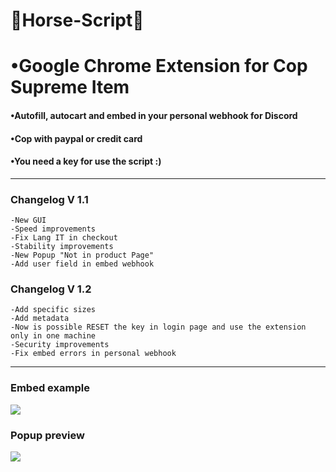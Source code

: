 # <h1>🐴Horse-Script🐴</h1>
<h1>•Google Chrome Extension for Cop Supreme Item</h1>
<h4>•Autofill, autocart and embed in your personal webhook for Discord</h4>
<h4>•Cop with paypal or credit card</h4>
<h4>•You need a key for use the script :)</h4>
<hr>

<h3>Changelog V 1.1</h3>

```
-New GUI
-Speed improvements
-Fix Lang IT in checkout
-Stability improvements
-New Popup "Not in product Page"
-Add user field in embed webhook

```

<h3>Changelog V 1.2</h3>

```
-Add specific sizes
-Add metadata
-Now is possible RESET the key in login page and use the extension only in one machine
-Security improvements
-Fix embed errors in personal webhook

```
<hr>

<h3>Embed example</h3>
<img src="https://i.ibb.co/k6LVp4D/Embed.jpg">
<h3>Popup preview</h3>
<img src="https://i.ibb.co/G2PVhvs/popup.jpg">
